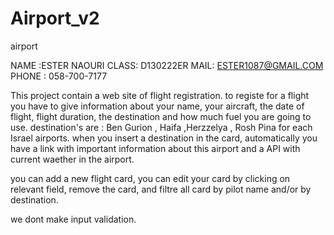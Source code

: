 # Airport_v2
airport 

NAME :ESTER NAOURI 
CLASS: D130222ER
MAIL: ESTER1087@GMAIL.COM
PHONE : 058-700-7177

This project contain a web site of flight registration. 
to registe for a flight you have to give information about your name, your aircraft, the date of flight, flight duration, the destination and how much fuel you are going to use.
destination's are : Ben Gurion , Haifa ,Herzzelya , Rosh Pina for each Israel airports.
when you insert a destination in the card, automatically you have a link with important information about this airport and a API with current waether in the airport.

you can add a new flight card, you can edit your card by clicking on relevant field, remove the card, and filtre all card by pilot name  and/or by destination.

we dont make input validation.



